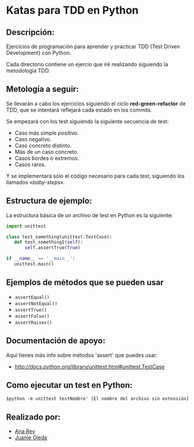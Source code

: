 Katas para TDD en Python
========================

Descripción:
------------
Ejercicios de programación para aprender y practicar TDD (Test Driven Development) con Python.

Cada directorio contiene un ejercio que iré realizando siguiendo la metodología TDD.

Metología a seguir:
-------------------

Se llevarán a cabo los ejercicios siguiendo el ciclo **red-green-refactor** de TDD, que se intentará reflejará cada estado en los commits.

Se empezará con los test siguiendo la siguiente secuencia de test:

* Caso más simple _positivo_.
* Caso negativo.
* Caso concreto distinto.
* Más de un caso concreto.
* Casos bordes o extremos.
* Casos raros.

Y se implementará sólo el código necesario para cada test, siguiendo los llamados «_baby-steps_».

Estructura de ejemplo:
----------------------

La estructura básica de un archivo de test en Python es la siguiente:

```python
import unittest

class test_something(unittest.TestCase):
   def test_something1(self):
       self.assertTrue(True)

if __name__ == '__main__':
   unittest.main()
```

Ejemplos de métodos que se pueden usar
-------------------------------------

* `assertEqual()`
* `assertNotEqual()`
* `assertTrue()`
* `assertFalse()`
* `assertRaises()`

Documentación de apoyo:
-----------------------

Aquí tienes más info sobre métodos 'assert' que puedes usar:
* http://docs.python.org/library/unittest.html#unittest.TestCase

Como ejecutar un test en Python:
--------------------------------
`$python -m unittest testNombre' [El nombre del archivo sin extensión]`

Realizado por:
--------------

* [Ana Rey](https://github.com/anarey) 
* [Juanje Ojeda](https://github.com/juanje) 

